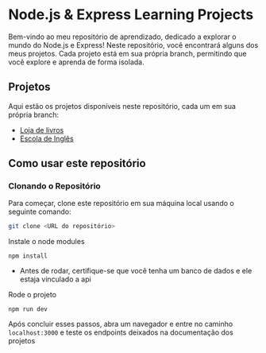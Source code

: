 # Node.js & Express Learning Projects

Bem-vindo ao meu repositório de aprendizado, dedicado a explorar o mundo do Node.js e Express! Neste repositório, você encontrará alguns dos meus projetos. Cada projeto está em sua própria branch, permitindo que você explore e aprenda de forma isolada.

## Projetos

Aqui estão os projetos disponíveis neste repositório, cada um em sua própria branch:

- [Loja de livros](https://github.com/lucasmoraist/Node-Express/tree/Alura-Livro)
- [Escola de Inglês](https://github.com/lucasmoraist/Node-Express/tree/ORM)

## Como usar este repositório

### Clonando o Repositório

Para começar, clone este repositório em sua máquina local usando o seguinte comando:

```bash
git clone <URL do repositório>
```

Instale o node modules
```
npm install
```

- Antes de rodar, certifique-se que você tenha um banco de dados e ele estaja vinculado a api

Rode o projeto
```
npm run dev
```

Após concluir esses passos, abra um navegador e entre no caminho `localhost:3000` e teste os endpoints deixados na documentação dos projetos
